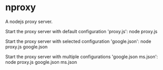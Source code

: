 nproxy
======

A nodejs proxy server.

Start the proxy server with default configuration 'proxy.js':
node proxy.js

Start the proxy server with selected configuration 'google.json':
node proxy.js google.json

Start the proxy server with multiple configurations 'google.json ms.json':
node proxy.js google.json ms.json